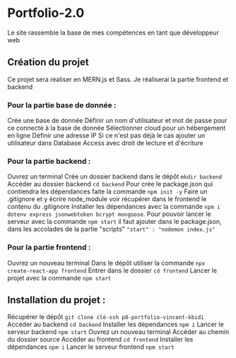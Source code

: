 # Portfolio-2.0
Le site rassemble la base de mes compétences en tant que développeur web

## Création du projet 

Ce projet sera réaliser en MERN.js et Sass. Je réaliserai la partie frontend et backend

### Pour la partie base de donnée :
Crée une base de donnée
Définir un nom d'utilisateur et mot de passe pour ce connecté à la base de donnée
Sélectionner cloud pour un hébergement en ligne
Définir une adresse IP
Si ce n'est pas déjà le cas ajouter un utilisateur dans Database Access avec droit de lecture et d'écriture

### Pour la partie backend :

Ouvrez un terminal
Crée un dossier backend dans le dépôt `mkdir backend`
Accéder au dossier backend `cd backend`
Pour crée le package.json qui contiendra les dépendances faite la commande `npm init -y`
Faire un .gitignore et y écrire node_module voir récupérer dans le frontend le contenu du .gitignore
Installer les dépendances avec la commande `npm i dotenv express jsonwebtoken bcrypt mongoose`.
Pour pouvoir lancer le serveur avec la commande `npm start` il faut ajouter dans le package.json, dans les accolades de la partie "scripts" `"start" : "nodemon index.js"`

### Pour la partie frontend :
Ouvrez un nouveau terminal
Dans le dépôt utiliser la commande `npx create-react-app frontend`
Entrer dans le dossier `cd frontend`
Lancer le projet avec la commande `npm start`

## Installation du projet :

Récupérer le dépôt `git clone clé-ssh p8-portfolio-vincent-kbidi`
Accéder au backend `cd backend`
Installer les dépendances `npm i`
Lancer le serveur backend `npm start`
Ouvrez un nouveau terminal
Accéder au chemin du dossier source
Accéder au frontend `cd frontend`
Installer les dépendances `npm i`
Lancer le serveur frontend `npm start`